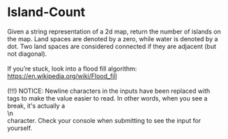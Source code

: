 # Island-Count

Given a string representation of a 2d map, return the number of islands on the map. Land spaces are denoted by a zero, while water is denoted by a dot. Two land spaces are considered connected if they are adjacent (but not diagonal).<br/>
<br/>
If you’re stuck, look into a flood fill algorithm: https://en.wikipedia.org/wiki/Flood_fill<br/>
<br/>
(!!!) NOTICE: Newline characters in the inputs have been replaced with <br /> tags to make the value easier to read. In other words, when you see a break, it's actually a
<br/>
\n<br/>
character. Check your console when submitting to see the input for yourself.
